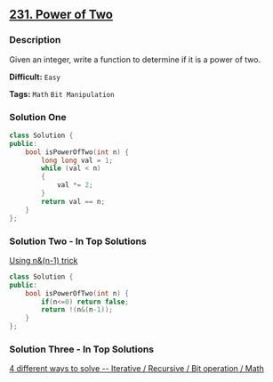 ## [231. Power of Two](https://leetcode.com/problems/power-of-two/#/description)

### Description

Given an integer, write a function to determine if it is a power of two.

**Difficult:** `Easy`

**Tags:** `Math` `Bit Manipulation`

### Solution One

```c++
class Solution {
public:
    bool isPowerOfTwo(int n) {
        long long val = 1;
        while (val < n)
        {
            val *= 2;
        }
        return val == n;
    }
};
```

### Solution Two - In Top Solutions

[Using n&(n-1) trick](https://discuss.leetcode.com/topic/17857/using-n-n-1-trick)

```c++
class Solution {
public:
    bool isPowerOfTwo(int n) {
        if(n<=0) return false;
        return !(n&(n-1));
    }
};
```

### Solution Three - In Top Solutions

[4 different ways to solve -- Iterative / Recursive / Bit operation / Math](https://discuss.leetcode.com/topic/47195/4-different-ways-to-solve-iterative-recursive-bit-operation-math)
